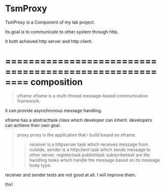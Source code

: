 TsmProxy
========

TsmProxy is a Component of my lab project.

Its goal is to communicate to other system through http.

It both achieved http server and http client.

========================================================
composition 
===========

> xframe 
xframe is a multi-thread message-based communication framework.

it can provide asynchronous message handling.

xframe has a abstracttask class which developer can inherit. developers can achieve their own goal.

> proxy
proxy is the application that i build based on xframe. 
  >>receiver is a httpserver task which receives message from outside.
  >>sender is a httpclient task which sends message to other server.
  >>registertask publishtask subscribetask are the handling tasks which handle the message based on its message body type.


receiver and sender tests are not good at all. I will improve them.

thx!
